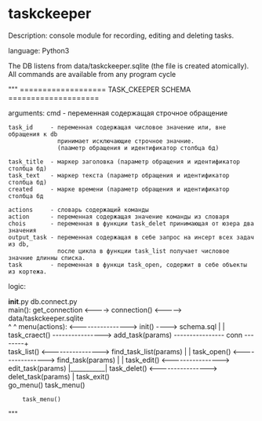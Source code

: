 # taskckeeper

Description: console module for recording, editing and deleting tasks.

language: Python3

The DB listens from data/taskckeeper.sqlite (the file is created atomically).
All commands are available from any program cycle

"""
=================== TASK_CKEEPER SCHEMA ====================

arguments:
    cmd         - переменная содержащая строчное обращение
    
    task_id     - переменная содержащая числовое значение или, вне обращения к db  
                  принимает исключающие строчное значние.
                  (пааметр обращения и идентификатор столбца бд)
                  
    task_title  - маркер заголовка (параметр обращения и идентификатор столбца бд)
    task_text   - маркер текста (параметр обращения и идентификатор столбца бд)
    created     - марке времени (параметр обращения и идентификатор столбца бд
    
    actions     - словарь содержащий команды
    action      - переменная содержащая значение команды из словаря
    chois       - переменная в функции task_delet принимающая от юзера два значения
    output_task - переменная содержащая в себе запрос на инсерт всех задач из db,
                  после цикла в функции task_list получает числовое значние длинны списка.
    task        - переменная в функци task_open, содержит в себе объекты из кортежа.

logic:

__init__.py                                       db.connect.py         
    main():                                         get_connection <----> connection()   <----->  data/taskckeeper.sqlite                         
                                                    ^                                              ^
        menu(actions):        <---------------->    init() ----> schema.sql                        |
                                                                                                   |
            task_craect()      ---------------->    add_task(params) ---------------- conn --------+                          
            task_list()       <---------------->    find_task_list(params)  |           |
            task_open()       <---------------->    find_task(params)       |           |
            task_edit()       <---------------->    edit_task(params)       |___________|
            task_delet()      <---------------->    delet_task(params)      |
            task_exit()       
            go_menu()
            task_menu()
        
        task_menu()

"""